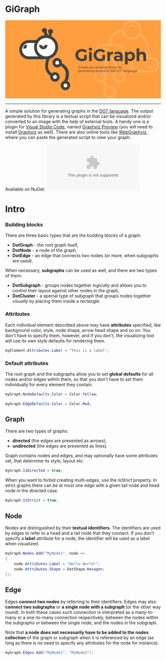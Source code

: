 # GiGraph

<p align="center">
  <img src="/Assets/social-preview.png">
</p>

------

A simple solution for generating graphs in the <a href="https://en.wikipedia.org/wiki/DOT_(graph_description_language)" target="_blank">DOT language</a>. The output generated by this library is a textual script that can be visualized and/or converted to an image with the help of external tools. A handy one is a plugin for <a href="https://code.visualstudio.com" target="_blank">Visual Studio Code</a>, named <a href="https://marketplace.visualstudio.com/items?itemName=EFanZh.graphviz-preview" target="_blank">Graphviz Preview</a> (you will need to install <a href="https://www.graphviz.org/download" target="_blank">Graphviz</a> as well). There are also online tools like <a href="http://www.webgraphviz.com" target="_blank">WebGraphviz</a>, where you can paste the generated script to view your graph.



Available on NuGet: [![#](https://img.shields.io/nuget/v/GiGraph.Dot)](https://www.nuget.org/packages/GiGraph.Dot/)



# Intro

### Building blocks

There are three basic types that are the building blocks of a graph:

- **DotGraph** - the *root* graph itself,
- **DotNode** - a node of the graph,
- **DotEdge** - an edge that connects two nodes (or more, when subgraphs are used).

When necessary, **subgraphs** can be used as well, and there are two types of them:

- **DotSubgraph** - groups nodes together *logically* and allows you to control their layout against other nodes in the graph,
- **DotCluster** - a special type of subgraph that groups nodes together *visually* by placing them inside a rectangle.



### Attributes

Each individual element described above may have **attributes** specified, like background color, style, node shape, arrow head shape and so on. You don't have to specify them, however, and if you don't, the visualizing tool will use its own style defaults for rendering them.

```csharp
myElement.Attributes.Label = "This is a label";
```



### Default attributes

The root graph and the subgraphs allow you to set **global defaults** for all nodes and/or edges within them, so that you don't have to set them individually for every element they contain.

```csharp
myGraph.NodeDefaults.Color = Color.Yellow;
```

```csharp
myGraph.EdgeDefaults.Color = Color.Red;
```



## Graph

There are two types of graphs:

- **directed** (the edges are presented as arrows),
- **undirected** (the edges are presented as lines).

Graph contains nodes and edges, and may optionally have some attributes set, that determine its style, layout etc.

```csharp
myGraph.IsDirected = true;
```

When you want to forbid creating multi-edges, use the *IsStrict* property. In strict graphs there can be at most one edge with a given tail node and head node in the directed case.

```csharp
myGraph.IsStrict = true;
```



## Node

Nodes are distinguished by their **textual identifiers**. The identifiers are used by edges to refer to a head and a tail node that they connect. If you don't specify a **label** attribute for a node, the identifier will be used as a label when visualized.

```csharp
myGraph.Nodes.Add("MyNode1", node =>
{
    node.Attributes.Label = "Hello World!";
    node.Attributes.Shape = DotShape.Hexagon;
});
```



## Edge

Edges **connect two nodes** by referring to their identifiers. Edges may also **connect two subgraphs** or **a single node with a subgraph** (or the other way round). In both these cases such connection is interpreted as a many-to-many or a one-to-many connection respectively, between the nodes within the subgraphs or between the single node, and the nodes in the subgraph.

Note that **a node does not necessarily have to be added to the nodes collection** of the graph or subgraph when it is referenced by an edge (as long as there is no need to specify any attributes for the node for instance).

```csharp
myGraph.Edges.Add("MyNode1", "MyNode2");
```

